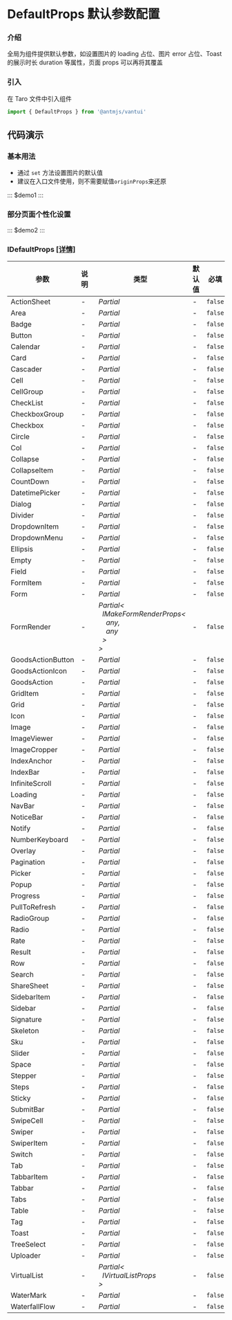 # DefaultProps 默认参数配置

### 介绍

全局为组件提供默认参数，如设置图片的 loading 占位、图片 error 占位、Toast 的展示时长 duration 等属性，页面 props 可以再将其覆盖

### 引入

在 Taro 文件中引入组件

```js
import { DefaultProps } from '@antmjs/vantui'
```

## 代码演示

### 基本用法

- 通过 `set` 方法设置图片的默认值
- 建议在入口文件使用，则不需要赋值`originProps`来还原

::: $demo1 :::

### 部分页面个性化设置

::: $demo2 :::

### IDefaultProps [[详情]](https://github.com/AntmJS/vantui/tree/main/packages/vantui/types/default-props.d.ts)

| 参数              | 说明 | 类型                                                                                                                                                                                                                   | 默认值 | 必填    |
| ----------------- | ---- | ---------------------------------------------------------------------------------------------------------------------------------------------------------------------------------------------------------------------- | ------ | ------- |
| ActionSheet       | -    | _&nbsp;&nbsp;Partial<ActionSheetProps><br/>_                                                                                                                                                                           | -      | `false` |
| Area              | -    | _&nbsp;&nbsp;Partial<AreaProps><br/>_                                                                                                                                                                                  | -      | `false` |
| Badge             | -    | _&nbsp;&nbsp;Partial<BadgeProps><br/>_                                                                                                                                                                                 | -      | `false` |
| Button            | -    | _&nbsp;&nbsp;Partial<ButtonProps><br/>_                                                                                                                                                                                | -      | `false` |
| Calendar          | -    | _&nbsp;&nbsp;Partial<CalendarProps><br/>_                                                                                                                                                                              | -      | `false` |
| Card              | -    | _&nbsp;&nbsp;Partial<CardProps><br/>_                                                                                                                                                                                  | -      | `false` |
| Cascader          | -    | _&nbsp;&nbsp;Partial<CascaderProps><br/>_                                                                                                                                                                              | -      | `false` |
| Cell              | -    | _&nbsp;&nbsp;Partial<CellProps><br/>_                                                                                                                                                                                  | -      | `false` |
| CellGroup         | -    | _&nbsp;&nbsp;Partial<CellGroupProps><br/>_                                                                                                                                                                             | -      | `false` |
| CheckList         | -    | _&nbsp;&nbsp;Partial<CheckListProps><br/>_                                                                                                                                                                             | -      | `false` |
| CheckboxGroup     | -    | _&nbsp;&nbsp;Partial<CheckboxGroupProps><br/>_                                                                                                                                                                         | -      | `false` |
| Checkbox          | -    | _&nbsp;&nbsp;Partial<CheckboxProps><br/>_                                                                                                                                                                              | -      | `false` |
| Circle            | -    | _&nbsp;&nbsp;Partial<CircleProps><br/>_                                                                                                                                                                                | -      | `false` |
| Col               | -    | _&nbsp;&nbsp;Partial<ColProps><br/>_                                                                                                                                                                                   | -      | `false` |
| Collapse          | -    | _&nbsp;&nbsp;Partial<CollapseProps><br/>_                                                                                                                                                                              | -      | `false` |
| CollapseItem      | -    | _&nbsp;&nbsp;Partial<CollapseItemProps><br/>_                                                                                                                                                                          | -      | `false` |
| CountDown         | -    | _&nbsp;&nbsp;Partial<CountDownProps><br/>_                                                                                                                                                                             | -      | `false` |
| DatetimePicker    | -    | _&nbsp;&nbsp;Partial<DatetimePickerProps><br/>_                                                                                                                                                                        | -      | `false` |
| Dialog            | -    | _&nbsp;&nbsp;Partial<DialogProps><br/>_                                                                                                                                                                                | -      | `false` |
| Divider           | -    | _&nbsp;&nbsp;Partial<DividerProps><br/>_                                                                                                                                                                               | -      | `false` |
| DropdownItem      | -    | _&nbsp;&nbsp;Partial<DropdownItemProps><br/>_                                                                                                                                                                          | -      | `false` |
| DropdownMenu      | -    | _&nbsp;&nbsp;Partial<DropdownMenuProps><br/>_                                                                                                                                                                          | -      | `false` |
| Ellipsis          | -    | _&nbsp;&nbsp;Partial<EllipsisProps><br/>_                                                                                                                                                                              | -      | `false` |
| Empty             | -    | _&nbsp;&nbsp;Partial<EmptyProps><br/>_                                                                                                                                                                                 | -      | `false` |
| Field             | -    | _&nbsp;&nbsp;Partial<FieldProps><br/>_                                                                                                                                                                                 | -      | `false` |
| FormItem          | -    | _&nbsp;&nbsp;Partial<FormItemProps><br/>_                                                                                                                                                                              | -      | `false` |
| Form              | -    | _&nbsp;&nbsp;Partial<FormProps><br/>_                                                                                                                                                                                  | -      | `false` |
| FormRender        | -    | _&nbsp;&nbsp;Partial<<br/>&nbsp;&nbsp;&nbsp;&nbsp;IMakeFormRenderProps<<br/>&nbsp;&nbsp;&nbsp;&nbsp;&nbsp;&nbsp;any,<br/>&nbsp;&nbsp;&nbsp;&nbsp;&nbsp;&nbsp;any<br/>&nbsp;&nbsp;&nbsp;&nbsp;><br/>&nbsp;&nbsp;><br/>_ | -      | `false` |
| GoodsActionButton | -    | _&nbsp;&nbsp;Partial<GoodsActionButtonProps><br/>_                                                                                                                                                                     | -      | `false` |
| GoodsActionIcon   | -    | _&nbsp;&nbsp;Partial<GoodsActionIconProps><br/>_                                                                                                                                                                       | -      | `false` |
| GoodsAction       | -    | _&nbsp;&nbsp;Partial<GoodsActionProps><br/>_                                                                                                                                                                           | -      | `false` |
| GridItem          | -    | _&nbsp;&nbsp;Partial<GridItemProps><br/>_                                                                                                                                                                              | -      | `false` |
| Grid              | -    | _&nbsp;&nbsp;Partial<GridProps><br/>_                                                                                                                                                                                  | -      | `false` |
| Icon              | -    | _&nbsp;&nbsp;Partial<IconProps><br/>_                                                                                                                                                                                  | -      | `false` |
| Image             | -    | _&nbsp;&nbsp;Partial<ImageProps><br/>_                                                                                                                                                                                 | -      | `false` |
| ImageViewer       | -    | _&nbsp;&nbsp;Partial<ImageViewerProps><br/>_                                                                                                                                                                           | -      | `false` |
| ImageCropper      | -    | _&nbsp;&nbsp;Partial<ImageCropperProps><br/>_                                                                                                                                                                          | -      | `false` |
| IndexAnchor       | -    | _&nbsp;&nbsp;Partial<IndexAnchorProps><br/>_                                                                                                                                                                           | -      | `false` |
| IndexBar          | -    | _&nbsp;&nbsp;Partial<IndexBarProps><br/>_                                                                                                                                                                              | -      | `false` |
| InfiniteScroll    | -    | _&nbsp;&nbsp;Partial<InfiniteScrollProps><br/>_                                                                                                                                                                        | -      | `false` |
| Loading           | -    | _&nbsp;&nbsp;Partial<LoadingProps><br/>_                                                                                                                                                                               | -      | `false` |
| NavBar            | -    | _&nbsp;&nbsp;Partial<NavBarProps><br/>_                                                                                                                                                                                | -      | `false` |
| NoticeBar         | -    | _&nbsp;&nbsp;Partial<NoticeBarProps><br/>_                                                                                                                                                                             | -      | `false` |
| Notify            | -    | _&nbsp;&nbsp;Partial<NotifyProps><br/>_                                                                                                                                                                                | -      | `false` |
| NumberKeyboard    | -    | _&nbsp;&nbsp;Partial<NumberKeyboardProps><br/>_                                                                                                                                                                        | -      | `false` |
| Overlay           | -    | _&nbsp;&nbsp;Partial<OverlayProps><br/>_                                                                                                                                                                               | -      | `false` |
| Pagination        | -    | _&nbsp;&nbsp;Partial<PaginationProps><br/>_                                                                                                                                                                            | -      | `false` |
| Picker            | -    | _&nbsp;&nbsp;Partial<PickerProps><br/>_                                                                                                                                                                                | -      | `false` |
| Popup             | -    | _&nbsp;&nbsp;Partial<PopupProps><br/>_                                                                                                                                                                                 | -      | `false` |
| Progress          | -    | _&nbsp;&nbsp;Partial<ProgressProps><br/>_                                                                                                                                                                              | -      | `false` |
| PullToRefresh     | -    | _&nbsp;&nbsp;Partial<IPullToRefreshProps><br/>_                                                                                                                                                                        | -      | `false` |
| RadioGroup        | -    | _&nbsp;&nbsp;Partial<RadioGroupProps><br/>_                                                                                                                                                                            | -      | `false` |
| Radio             | -    | _&nbsp;&nbsp;Partial<RadioProps><br/>_                                                                                                                                                                                 | -      | `false` |
| Rate              | -    | _&nbsp;&nbsp;Partial<RateProps><br/>_                                                                                                                                                                                  | -      | `false` |
| Result            | -    | _&nbsp;&nbsp;Partial<IResultProps><br/>_                                                                                                                                                                               | -      | `false` |
| Row               | -    | _&nbsp;&nbsp;Partial<RowProps><br/>_                                                                                                                                                                                   | -      | `false` |
| Search            | -    | _&nbsp;&nbsp;Partial<SearchProps><br/>_                                                                                                                                                                                | -      | `false` |
| ShareSheet        | -    | _&nbsp;&nbsp;Partial<ShareSheetProps><br/>_                                                                                                                                                                            | -      | `false` |
| SidebarItem       | -    | _&nbsp;&nbsp;Partial<SidebarItemProps><br/>_                                                                                                                                                                           | -      | `false` |
| Sidebar           | -    | _&nbsp;&nbsp;Partial<SidebarProps><br/>_                                                                                                                                                                               | -      | `false` |
| Signature         | -    | _&nbsp;&nbsp;Partial<ISignatureProps><br/>_                                                                                                                                                                            | -      | `false` |
| Skeleton          | -    | _&nbsp;&nbsp;Partial<SkeletonProps><br/>_                                                                                                                                                                              | -      | `false` |
| Sku               | -    | _&nbsp;&nbsp;Partial<SkuProps><br/>_                                                                                                                                                                                   | -      | `false` |
| Slider            | -    | _&nbsp;&nbsp;Partial<SliderProps><br/>_                                                                                                                                                                                | -      | `false` |
| Space             | -    | _&nbsp;&nbsp;Partial<SpaceProps><br/>_                                                                                                                                                                                 | -      | `false` |
| Stepper           | -    | _&nbsp;&nbsp;Partial<StepperProps><br/>_                                                                                                                                                                               | -      | `false` |
| Steps             | -    | _&nbsp;&nbsp;Partial<StepsProps><br/>_                                                                                                                                                                                 | -      | `false` |
| Sticky            | -    | _&nbsp;&nbsp;Partial<StickyProps><br/>_                                                                                                                                                                                | -      | `false` |
| SubmitBar         | -    | _&nbsp;&nbsp;Partial<SubmitBarProps><br/>_                                                                                                                                                                             | -      | `false` |
| SwipeCell         | -    | _&nbsp;&nbsp;Partial<SwipeCellProps><br/>_                                                                                                                                                                             | -      | `false` |
| Swiper            | -    | _&nbsp;&nbsp;Partial<SwiperProps><br/>_                                                                                                                                                                                | -      | `false` |
| SwiperItem        | -    | _&nbsp;&nbsp;Partial<SwiperItemProps><br/>_                                                                                                                                                                            | -      | `false` |
| Switch            | -    | _&nbsp;&nbsp;Partial<SwitchProps><br/>_                                                                                                                                                                                | -      | `false` |
| Tab               | -    | _&nbsp;&nbsp;Partial<TabProps><br/>_                                                                                                                                                                                   | -      | `false` |
| TabbarItem        | -    | _&nbsp;&nbsp;Partial<TabbarItemProps><br/>_                                                                                                                                                                            | -      | `false` |
| Tabbar            | -    | _&nbsp;&nbsp;Partial<TabbarProps><br/>_                                                                                                                                                                                | -      | `false` |
| Tabs              | -    | _&nbsp;&nbsp;Partial<TabsProps><br/>_                                                                                                                                                                                  | -      | `false` |
| Table             | -    | _&nbsp;&nbsp;Partial<ITableProps><br/>_                                                                                                                                                                                | -      | `false` |
| Tag               | -    | _&nbsp;&nbsp;Partial<TagProps><br/>_                                                                                                                                                                                   | -      | `false` |
| Toast             | -    | _&nbsp;&nbsp;Partial<ToastProps><br/>_                                                                                                                                                                                 | -      | `false` |
| TreeSelect        | -    | _&nbsp;&nbsp;Partial<TreeSelectProps><br/>_                                                                                                                                                                            | -      | `false` |
| Uploader          | -    | _&nbsp;&nbsp;Partial<UploaderProps><br/>_                                                                                                                                                                              | -      | `false` |
| VirtualList       | -    | _&nbsp;&nbsp;Partial<<br/>&nbsp;&nbsp;&nbsp;&nbsp;IVirtualListProps<any><br/>&nbsp;&nbsp;><br/>_                                                                                                                       | -      | `false` |
| WaterMark         | -    | _&nbsp;&nbsp;Partial<WaterMarkProps><br/>_                                                                                                                                                                             | -      | `false` |
| WaterfallFlow     | -    | _&nbsp;&nbsp;Partial<WaterfallFlowProps><br/>_                                                                                                                                                                         | -      | `false` |

